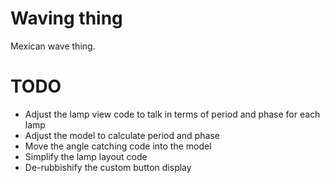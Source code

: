 Waving thing
============

Mexican wave thing.

TODO
====
- Adjust the lamp view code to talk in terms of period and phase for each lamp
- Adjust the model to calculate period and phase
- Move the angle catching code into the model
- Simplify the lamp layout code
- De-rubbishify the custom button display


